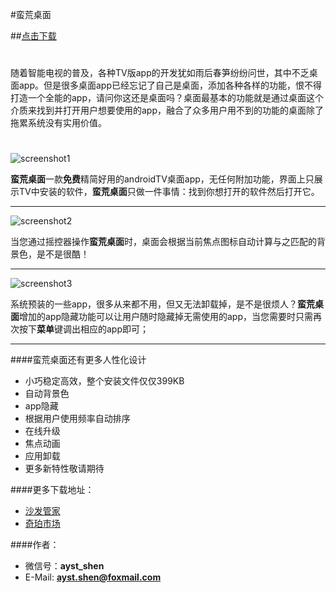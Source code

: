 #蛮荒桌面

##[点击下载](http://7xroxp.dl1.z0.glb.clouddn.com/linearlauncher_1.5.1.apk) 
 
# 

随着智能电视的普及，各种TV版app的开发犹如雨后春笋纷纷问世，其中不乏桌面app。但是很多桌面app已经忘记了自己是桌面，添加各种各样的功能，恨不得打造一个全能的app，请问你这还是桌面吗？桌面最基本的功能就是通过桌面这个介质来找到并打开用户想要使用的app，融合了众多用户用不到的功能的桌面除了拖累系统没有实用价值。

# 

![screenshot1](http://7xroxp.dl1.z0.glb.clouddn.com/screenshots/device-2016-06-17-221532.png)

**蛮荒桌面**一款**免费**精简好用的androidTV桌面app，无任何附加功能，界面上只展示TV中安装的软件，**蛮荒桌面**只做一件事情：找到你想打开的软件然后打开它。

---

![screenshot2](http://7xroxp.dl1.z0.glb.clouddn.com/screenshots/device-2016-06-17-221319.png)

当您通过摇控器操作**蛮荒桌面**时，桌面会根据当前焦点图标自动计算与之匹配的背景色，是不是很酷！

---

![screenshot3](http://7xroxp.dl1.z0.glb.clouddn.com/screenshots/device-2016-06-17-221658.png)

系统预装的一些app，很多从来都不用，但又无法卸载掉，是不是很烦人？**蛮荒桌面**增加的app隐藏功能可以让用户随时隐藏掉无需使用的app，当您需要时只需再次按下**菜单**键调出相应的app即可；

---

####蛮荒桌面还有更多人性化设计
* 小巧稳定高效，整个安装文件仅仅399KB
* 自动背景色
* app隐藏
* 根据用户使用频率自动排序
* 在线升级
* 焦点动画
* 应用卸载
* 更多新特性敬请期待

####更多下载地址：

* [沙发管家](http://app.shafa.com/apk/manhuangzhuomian.html)
* [奇珀市场](http://down.7po.com/apps/8/manhuangzm.html)

####作者：
* 微信号：**ayst_shen**
* E-Mail: **ayst.shen@foxmail.com**
